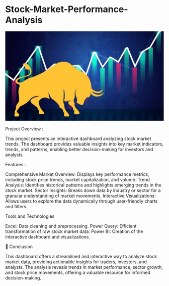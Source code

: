 # Stock-Market-Performance-Analysis

 ![Image Alt](https://raw.githubusercontent.com/AnkitaSarkar-98/Stock-Market-Performance-Analysis/refs/heads/main/Stockmarket%20image.webp)

 Project Overview :

This project presents an interactive dashboard analyzing stock market trends. The dashboard provides valuable insights into key market indicators, trends, and patterns, enabling better decision-making for investors and analysts.

Features :

Comprehensive Market Overview: Displays key performance metrics, including stock price trends, market capitalization, and volume.
Trend Analysis: Identifies historical patterns and highlights emerging trends in the stock market.
Sector Insights: Breaks down data by industry or sector for a granular understanding of market movements.
Interactive Visualizations: Allows users to explore the data dynamically through user-friendly charts and filters.

Tools and Technologies

Excel: Data cleaning and preprocessing.
Power Query: Efficient transformation of raw stock market data.
Power BI: Creation of the interactive dashboard and visualizations.

📝 Conclusion

This dashboard offers a streamlined and interactive way to analyze stock market data, providing actionable insights for traders, investors, and analysts. The analysis reveals trends in market performance, sector growth, and stock price movements, offering a valuable resource for informed decision-making.


